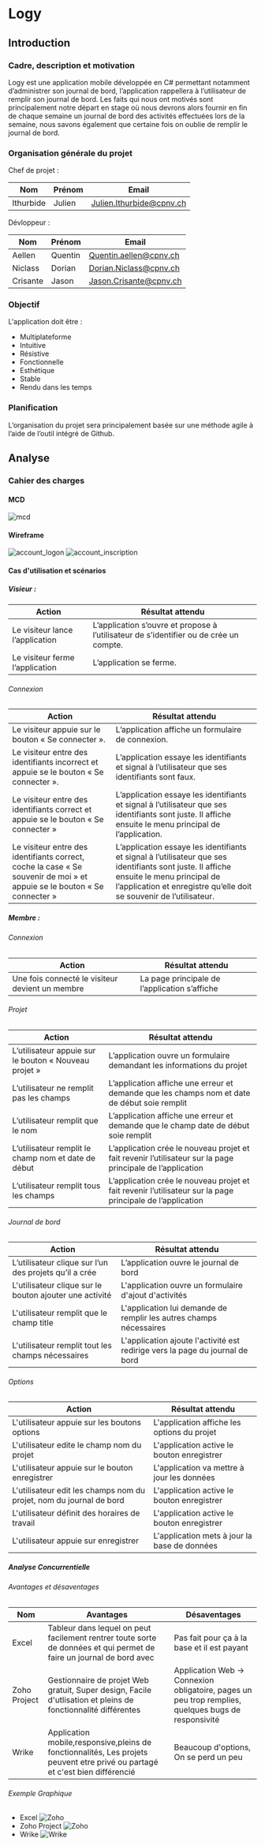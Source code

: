 # Logy

## Introduction
### Cadre, description et motivation
Logy est une application mobile développée en C# permettant notamment d’administrer son journal de bord, l’application rappellera à l’utilisateur de remplir son journal de bord. Les faits qui nous ont motivés sont principalement notre départ en stage où nous devrons alors fournir en fin de chaque semaine un journal de bord des activités effectuées lors de la semaine, nous savons également que certaine fois on oublie de remplir le journal de bord.

### Organisation générale du projet

Chef de projet :

|Nom|Prénom|Email|
|---|------|-----|
|Ithurbide|Julien|Julien.Ithurbide@cpnv.ch|

Dévloppeur :

|Nom|Prénom|Email|
|---|------|-----|
|Aellen|Quentin|Quentin.aellen@cpnv.ch|
|Niclass|Dorian|Dorian.Niclass@cpnv.ch|
|Crisante|Jason|Jason.Crisante@cpnv.ch|

### Objectif

L'application doit être :

* Multiplateforme
* Intuitive
* Résistive
* Fonctionnelle
* Esthétique
* Stable
* Rendu dans les temps

### Planification

L’organisation du projet sera principalement basée sur une méthode agile à l’aide de l’outil intégré de Github.

## Analyse
### Cahier des charges
#### MCD
![mcd](./images/MCD.png)
#### Wireframe
![account_logon](./images/wireframes/account_logon.png)
![account_inscription](./images/wireframes/account_inscription.png)

#### Cas d'utilisation et scénarios

##### Visieur :

|**Action**|**Résultat attendu**|
|------|----------------|
|Le visiteur lance l’application|L’application s’ouvre et propose à l’utilisateur de s’identifier ou de crée un compte.|
|Le visiteur ferme l’application|L’application se ferme.|

###### Connexion

|**Action**|**Résultat attendu**|
|----------|--------------------|
|Le visiteur appuie sur le bouton « Se connecter ».|L’application affiche un formulaire de connexion.|
|Le visiteur entre des identifiants incorrect et appuie se le bouton « Se connecter ».|L’application essaye les identifiants et signal à l’utilisateur que ses identifiants sont faux.|
|Le visiteur entre des identifiants correct et appuie se le bouton « Se connecter »|L’application essaye les identifiants et signal à l’utilisateur que ses identifiants sont juste. Il affiche ensuite le menu principal de l’application.|
|Le visiteur entre des identifiants correct, coche la case « Se souvenir de moi » et appuie se le bouton « Se connecter »|L’application essaye les identifiants et signal à l’utilisateur que ses identifiants sont juste. Il affiche ensuite le menu principal de l’application et enregistre qu’elle doit se souvenir de l’utilisateur.|

##### Membre :

###### Connexion

|**Action**|**Résultat attendu**|
|----------|--------------------|
|Une fois connecté le visiteur devient un membre|La page principale de l’application s’affiche|

###### Projet

|**Action**|**Résultat attendu**|
|----------|--------------------|
|L’utilisateur appuie sur le bouton « Nouveau projet »|L’application ouvre un formulaire demandant les informations du projet|
|L’utilisateur ne remplit pas les champs|L’application affiche une erreur et demande que les champs nom et date de début soie remplit |
|L’utilisateur remplit que le nom|L’application affiche une erreur et demande que le champ date de début soie remplit|
|L’utilisateur remplit le champ nom et date de début|L’application crée le nouveau projet et fait revenir l’utilisateur sur la page principale de l’application|
|L’utilisateur remplit tous les champs|L’application crée le nouveau projet et fait revenir l’utilisateur sur la page principale de l’application|

###### Journal de bord

|**Action**|**Résultat attendu**|
|----------|--------------------|
|L’utilisateur clique sur l’un des projets qu’il a crée|L’application ouvre le journal de bord|
|L'utilisateur clique sur le bouton ajouter une activité|L'application ouvre un formulaire d'ajout d'activités|
|L'utilisateur remplit que le champ title| L'application lui demande de remplir les autres champs nécessaires|
|L'utilisateur remplit tout les champs nécessaires| L'application ajoute l'activité est redirige vers la page du journal de bord|

###### Options

|**Action**|**Résultat attendu**|
|----------|--------------------|
|L'utilisateur appuie sur les boutons options| L'application affiche les options du projet|
|L'utilisateur edite le champ nom du projet|L'application active le bouton enregistrer|
|L'utilisateur appuie sur le bouton enregistrer| L'application va mettre à jour les données|
|L'utilisateur edit les champs nom du projet, nom du journal de bord|L'application active le bouton enregistrer|
|L'utilisateur définit des horaires de travail |L'application active le bouton enregistrer|
|L'utilisateur appuie sur enregistrer| L'application mets à jour la base de données|


##### Analyse Concurrentielle
###### Avantages et désaventages
|**Nom**|**Avantages**|**Désaventages**|
|-------|-------------|----------------|
|Excel|Tableur dans lequel on peut facilement rentrer toute sorte de données et qui permet de faire un journal de bord avec| Pas fait pour ça à la base et il est payant|
|Zoho Project| Gestionnaire de projet Web gratuit, Super design, Facile d'utlisation et pleins de fonctionnalité différentes | Application Web -> Connexion obligatoire, pages un peu trop remplies, quelques bugs de responsivité|
|Wrike|Application mobile,responsive,pleins de fonctionnalités, Les projets peuvent etre privé ou partagé et c'est bien différencié|Beaucoup d'options, On se perd un peu|

###### Exemple Graphique

* Excel
![Zoho](./images/Concurentielle/Excel.png)
* Zoho Project
![Zoho](./images/Concurentielle/Zoho_project.png)
* Wrike
![Wrike](./images/Concurentielle/Wrike.png)
